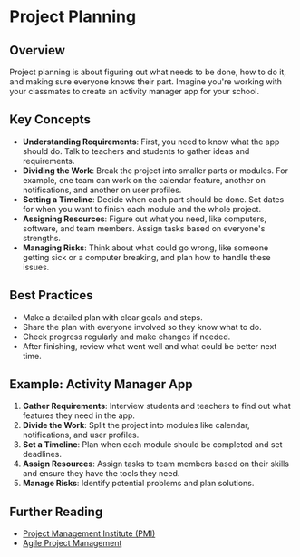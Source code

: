 # Project Planning

## Overview

Project planning is about figuring out what needs to be done, how to do it, and making sure everyone knows their part. Imagine you're working with your classmates to create an activity manager app for your school.

## Key Concepts

- **Understanding Requirements**: First, you need to know what the app should do. Talk to teachers and students to gather ideas and requirements.
- **Dividing the Work**: Break the project into smaller parts or modules. For example, one team can work on the calendar feature, another on notifications, and another on user profiles.
- **Setting a Timeline**: Decide when each part should be done. Set dates for when you want to finish each module and the whole project.
- **Assigning Resources**: Figure out what you need, like computers, software, and team members. Assign tasks based on everyone's strengths.
- **Managing Risks**: Think about what could go wrong, like someone getting sick or a computer breaking, and plan how to handle these issues.

## Best Practices

- Make a detailed plan with clear goals and steps.
- Share the plan with everyone involved so they know what to do.
- Check progress regularly and make changes if needed.
- After finishing, review what went well and what could be better next time.

## Example: Activity Manager App

1. **Gather Requirements**: Interview students and teachers to find out what features they need in the app.
2. **Divide the Work**: Split the project into modules like calendar, notifications, and user profiles.
3. **Set a Timeline**: Plan when each module should be completed and set deadlines.
4. **Assign Resources**: Assign tasks to team members based on their skills and ensure they have the tools they need.
5. **Manage Risks**: Identify potential problems and plan solutions.

## Further Reading

- [Project Management Institute (PMI)](https://www.pmi.org/)
- [Agile Project Management](https://www.agilealliance.org/agile101/)
